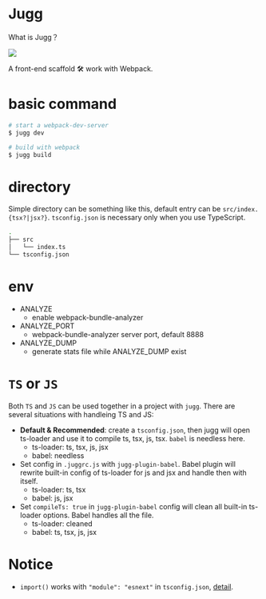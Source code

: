 # Jugg

What is Jugg？

![](https://d1u5p3l4wpay3k.cloudfront.net/dota2_gamepedia/0/03/Juggernaut_icon.png?version=99b0ef7bad0a95b1a29110f536607f9e)

A front-end scaffold 🛠️  work with Webpack.

# basic command

```bash
# start a webpack-dev-server
$ jugg dev

# build with webpack
$ jugg build
```

# directory

Simple directory can be something like this, default entry can be `src/index.{tsx?|jsx?}`. `tsconfig.json` is necessary only when you use TypeScript.

```bash
.
├── src
│   └── index.ts
└── tsconfig.json

```

# env

- ANALYZE
  - enable webpack-bundle-analyzer
- ANALYZE_PORT
  - webpack-bundle-analyzer server port, default 8888
- ANALYZE_DUMP
  - generate stats file while ANALYZE_DUMP exist

# `TS` or `JS`

Both `TS` and `JS` can be used together in a project with `jugg`. There are several situations with handleing TS and JS:
- **Default & Recommended**: create a `tsconfig.json`, then jugg will open ts-loader and use it to compile ts, tsx, js, tsx. `babel` is needless here.
  - ts-loader: ts, tsx, js, jsx
  - babel: needless
- Set config in `.juggrc.js` with `jugg-plugin-babel`. Babel plugin will rewrite built-in config of ts-loader for js and jsx and handle then with itself.
  - ts-loader: ts, tsx
  - babel: js, jsx
- Set `compileTs: true` in `jugg-plugin-babel` config will clean all built-in ts-loader options. Babel handles all the file.
  - ts-loader: cleaned
  - babel: ts, tsx, js, jsx

# Notice

- `import()` works with `"module": "esnext"` in `tsconfig.json`, [detail](https://github.com/webpack/webpack/issues/5703#issuecomment-357512412).